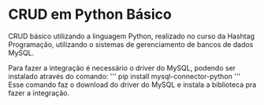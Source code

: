 # CRUD em Python Básico

CRUD básico utilizando a linguagem Python, realizado no curso da Hashtag Programação, utilizando o sistemas de gerenciamento de bancos de dados MySQL.

Para fazer a integração é necessário o driver do MySQL, podendo ser instalado através do comando: 
'''
pip install mysql-connector-python
'''
Esse comando faz o download do driver do MySQL e instala a biblioteca pra fazer a integração.
